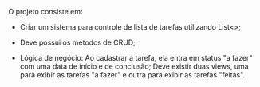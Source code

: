 
O projeto consiste em:

- Criar um sistema para controle de lista de tarefas utilizando List<>;

- Deve possui os métodos de CRUD;

- Lógica de negócio:
Ao cadastrar a tarefa, ela entra em status "a fazer" com uma data de início e de conclusão;
Deve existir duas views, uma para exibir as tarefas "a fazer" e outra para exibir as tarefas "feitas".
